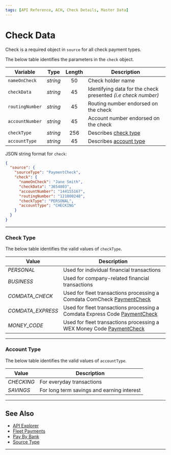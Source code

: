 ```yaml
---
tags: [API Reference, ACH, Check Details, Master Data]
---
```



# Check Data

Check is a required object in `source` for all check payment types.

<!--
type: tab
titles: check, JSON Example
-->

The below table identifies the parameters in the `check` object.

| Variable | Type | Length | Description |
| ----- | :-----: | :-----: | ----- |
| `nameOnCheck` | *string* | 50 | Check holder name |
| `checkData` | *string* | 45 | Identifying data for the check presented *(i.e check number)* |
| `routingNumber` | *string* | 45 | Routing number endorsed on the check |
| `accountNumber` | *string* | 45 | Account number endorsed on the check |
| `checkType` | *string* | 256 | Describes [check type](#check-type) |
| `accountType` | *string* | 45 | Describes [account type](#account-type)|

<!--
type: tab
-->

JSON string format for `check`:

```json
{
  "source": {
    "sourceType": "PaymentCheck",
    "check": {
      "nameOnCheck": "Jane Smith",
      "checkData": "3654803",
      "accountNumber": "144155167",
      "routingNumber": "121000248",
      "checkType": "PERSONAL",
      "accountType": "CHECKING"
    }
  }
}
```

<!-- type: tab-end -->

---

### Check Type

The below table identifies the valid values of `checkType`.

| Value | Description |
| ----- | ----- |
| *PERSONAL* | Used for individual financial transactions |
| *BUSINESS* | Used for company-related financial transactions |
| *COMDATA_CHECK* | Used for fleet transactions processing a Comdata ComCheck [PaymentCheck](?path=docs/Resources/Guides/Payment-Sources/Fleet/Fleet-Check.md) |
| *COMDATA_EXPRESS* | Used for fleet transactions processing a Comdata Express Code [PaymentCheck](?path=docs/Resources/Guides/Payment-Sources/Fleet/Fleet-Check.md) |
| *MONEY_CODE* | Used for fleet transactions processing a WEX Money Code [PaymentCheck](?path=docs/Resources/Guides/Payment-Sources/Fleet/Fleet-Check.md) |

---

### Account Type

The below table identifies the valid values of `accountType`.

| Value | Description |
| ----- | ----- |
| *CHECKING* | For everyday transactions |
| *SAVINGS* | For long term savings and earning interest |

---

## See Also

- [API Explorer](../api/?type=post&path=/payments/v1/charges)
- [Fleet Payments](?path=docs/Resources/Guides/Payment-Sources/Fleet/Fleet.md)
- [Pay By Bank](?path=docs/Resources/Guides/Payment-Sources/Pay-By-Bank.md)
- [Source Type](?path=docs/Resources/Guides/Payment-Sources/Source-Type.md)

---
